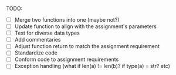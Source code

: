 TODO:
- [ ] Merge two functions into one (maybe not?)
- [ ] Update function to align with the assignment's parameters
- [ ] Test for diverse data types
- [ ] Add commentaries
- [ ] Adjust function return to match the assignment requirement
- [ ] Standardize code
- [ ] Conform code to assignment requirements
- [ ] Exception handling (what if len(a) != len(b)? if type(a) = str? etc)
